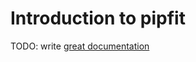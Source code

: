 # Introduction to pipfit

TODO: write [great documentation](http://jacobian.org/writing/what-to-write/)
